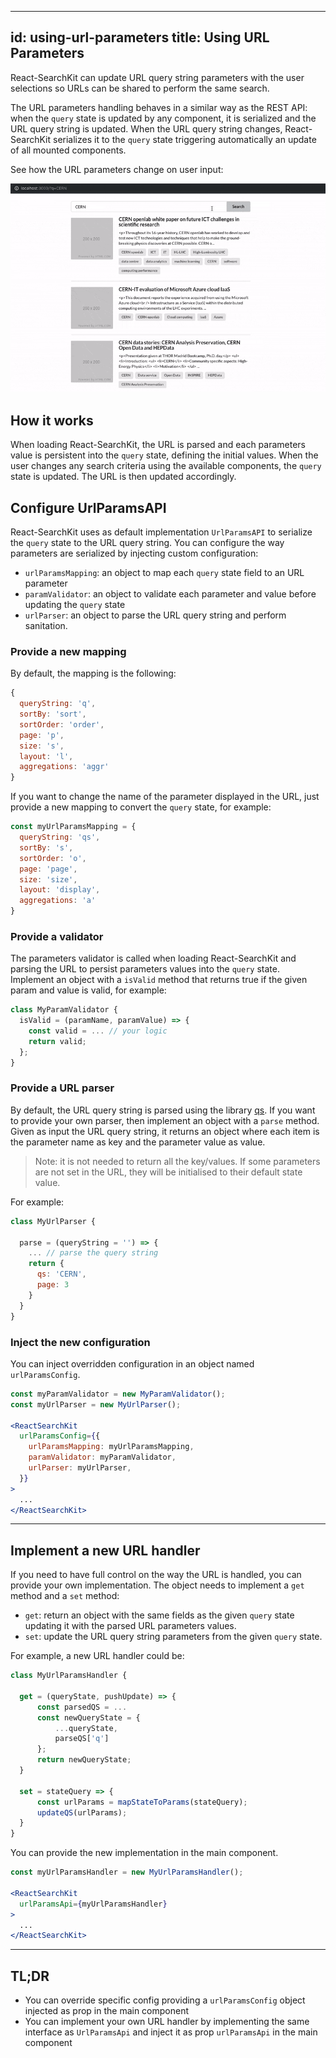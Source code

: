 <!--
  This file is part of React-SearchKit.
  Copyright (C) 2018 CERN.

  React-SearchKit is free software; you can redistribute it and/or modify it
  under the terms of the MIT License; see LICENSE file for more details.
-->

---
id: using-url-parameters
title: Using URL Parameters
---

React-SearchKit can update URL query string parameters with the user selections so URLs can be shared to perform the same search.

The URL parameters handling behaves in a similar way as the REST API: when the `query` state is updated by any component, it is serialized and the URL query string is updated.
When the URL query string changes, React-SearchKit serializes it to the `query` state triggering automatically an update of all mounted components.

See how the URL parameters change on user input:

![Screenshot showing the URL parameters](assets/url_params.gif)

## How it works

When loading React-SearchKit, the URL is parsed and each parameters value is persistent into the `query` state, defining the initial values.
When the user changes any search criteria using the available components, the `query` state is updated. The URL is then updated accordingly.

## Configure UrlParamsAPI

React-SearchKit uses as default implementation `UrlParamsAPI` to serialize the `query` state to the URL query string.
You can configure the way parameters are serialized by injecting custom configuration:

* `urlParamsMapping`: an object to map each `query` state field to an URL parameter
* `paramValidator`: an object to validate each parameter and value before updating the `query` state
* `urlParser`: an object to parse the URL query string and perform sanitation.

### Provide a new mapping

By default, the mapping is the following:
```js
{
  queryString: 'q',
  sortBy: 'sort',
  sortOrder: 'order',
  page: 'p',
  size: 's',
  layout: 'l',
  aggregations: 'aggr'
}
```

If you want to change the name of the parameter displayed in the URL, just provide a new mapping to convert the `query` state, for example:

```js
const myUrlParamsMapping = {
  queryString: 'qs',
  sortBy: 's',
  sortOrder: 'o',
  page: 'page',
  size: 'size',
  layout: 'display',
  aggregations: 'a'
}
```

### Provide a validator

The parameters validator is called when loading React-SearchKit and parsing the URL to persist parameters values into the `query` state.
Implement an object with a `isValid` method that returns true if the given param and value is valid, for example:

```js
class MyParamValidator {
  isValid = (paramName, paramValue) => {
    const valid = ... // your logic
    return valid;
  };
}
```

### Provide a URL parser

By default, the URL query string is parsed using the library [qs](https://github.com/ljharb/qs). If you want to provide your own parser, then implement an object with a `parse` method. Given as input the URL query string, it returns an object where each item is the parameter name as key and the parameter value as value.

> Note: it is not needed to return all the key/values. If some parameters are not set in the URL, they will be initialised to their default state value.

For example:

```js
class MyUrlParser {

  parse = (queryString = '') => {
    ... // parse the query string
    return {
      qs: 'CERN',
      page: 3
    }
  }
}
```

### Inject the new configuration

You can inject overridden configuration in an object named `urlParamsConfig`.

```jsx
const myParamValidator = new MyParamValidator();
const myUrlParser = new MyUrlParser();

<ReactSearchKit
  urlParamsConfig={{
    urlParamsMapping: myUrlParamsMapping,
    paramValidator: myParamValidator,
    urlParser: myUrlParser,
  }}
>
  ...
</ReactSearchKit>
```

---

## Implement a new URL handler

If you need to have full control on the way the URL is handled, you can provide your own implementation.
The object needs to implement a `get` method and a `set` method:

* `get`: return an object with the same fields as the given `query` state updating it with the parsed URL parameters values.
* `set`: update the URL query string parameters from the given `query` state.

For example, a new URL handler could be:

```js
class MyUrlParamsHandler {

  get = (queryState, pushUpdate) => {
      const parsedQS = ...
      const newQueryState = {
          ...queryState,
          parseQS['q']
      };
      return newQueryState;
  }

  set = stateQuery => {
      const urlParams = mapStateToParams(stateQuery);
      updateQS(urlParams);
  }
}
```

You can provide the new implementation in the main component.

```jsx
const myUrlParamsHandler = new MyUrlParamsHandler();

<ReactSearchKit
  urlParamsApi={myUrlParamsHandler}
>
  ...
</ReactSearchKit>
```

---

## TL;DR

* You can override specific config providing a `urlParamsConfig` object injected as prop in the main component
* You can implement your own URL handler by implementing the same interface as `UrlParamsApi` and inject it as prop `urlParamsApi` in the main component
